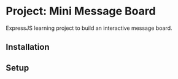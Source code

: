 # Project: Mini Message Board

ExpressJS learning project to build an interactive message board.

## Installation

## Setup
